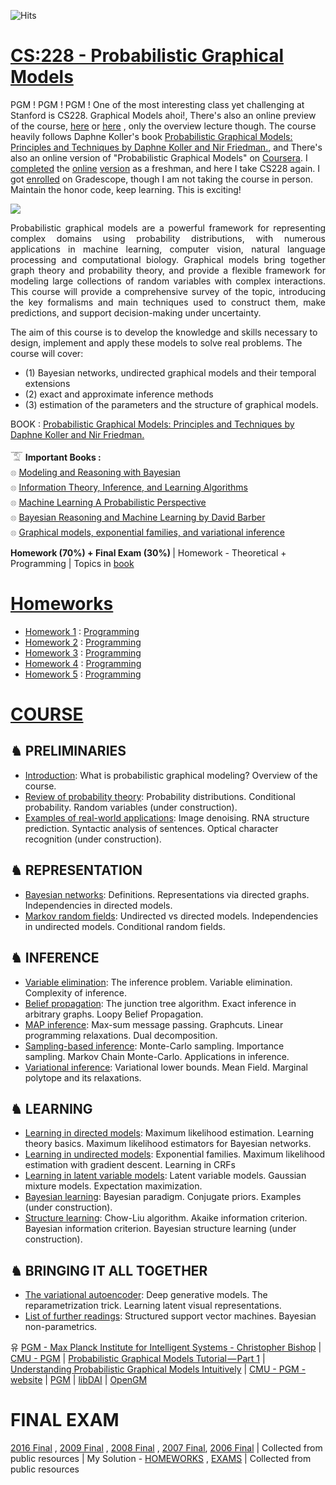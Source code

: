 ![Hits](https://hitcounter.pythonanywhere.com/count/tag.svg?url=https%3A%2F%2Fgithub.com%2FSKKSaikia%2FCS228_PGM)

# [CS:228 - Probabilistic Graphical Models](https://cs.stanford.edu/~ermon/cs228/index.html)

PGM ! PGM ! PGM ! One of the most interesting class yet challenging at Stanford is CS228. Graphical Models ahoi!, There's also an online preview of the course, [here](http://scpd.stanford.edu/search/publicCourseSearchDetails.do?method=load&courseId=11761) or [here](https://mvideos.stanford.edu/Previews) , only  the overview lecture though. The course heavily follows Daphne Koller's book [Probabilistic Graphical Models: Principles and Techniques by Daphne Koller and Nir Friedman.](http://pgm.stanford.edu/), and There's also an online version of "Probabilistic Graphical Models" on [Coursera](https://www.coursera.org/specializations/probabilistic-graphical-models). I [completed](https://www.coursera.org/account/accomplishments/specialization/R63SHPRXHBC8) the [online](https://github.com/liang456/Stanford-Probabilistic-Graphical-Models-Coursera) [version](https://github.com/kuo000/stanford-pgm) as a freshman, and here I take CS228 again. I got [enrolled](https://github.com/SKKSaikia/CS228_PGM/blob/master/gradescope.PNG) on Gradescope, though I am not taking the course in person. Maintain the honor code, keep learning. This is exciting!

<img src="https://github.com/SKKSaikia/CS228_PGM/blob/master/cs228.PNG">

<p align="justify"> Probabilistic graphical models are a powerful framework for representing complex domains using probability distributions, with numerous applications in machine learning, computer vision, natural language processing and computational biology. Graphical models bring together graph theory and probability theory, and provide a flexible framework for modeling large collections of random variables with complex interactions. This course will provide a comprehensive survey of the topic, introducing the key formalisms and main techniques used to construct them, make predictions, and support decision-making under uncertainty.</p>

The aim of this course is to develop the knowledge and skills necessary to design, implement and apply these models to solve real problems. The course will cover: 
- (1) Bayesian networks, undirected graphical models and their temporal extensions
- (2) exact and approximate inference methods
- (3) estimation of the parameters and the structure of graphical models.

BOOK : [Probabilistic Graphical Models: Principles and Techniques by Daphne Koller and Nir Friedman.](http://pgm.stanford.edu/)

𓄆 <b>Important Books : </b><br/>
𓊖 [Modeling and Reasoning with Bayesian](https://www.cambridge.org/core/books/modeling-and-reasoning-with-bayesian-networks/8A3769B81540EA93B525C4C2700C9DE6) <br/>
𓊖 [Information Theory, Inference, and Learning Algorithms](https://github.com/SKKSaikia/CS228_PGM/blob/master/books/Information%20Theory%2C%20Inference%2C%20and%20Learning%20Algorithms%20by%20David%20J.%20C.%20Mackay.pdf) <br/>
𓊖 [Machine Learning A Probabilistic Perspective](https://doc.lagout.org/science/Artificial%20Intelligence/Machine%20learning/Machine%20Learning_%20A%20Probabilistic%20Perspective%20%5BMurphy%202012-08-24%5D.pdf) <br/>
𓊖 [Bayesian Reasoning and Machine Learning by David Barber](https://github.com/SKKSaikia/CS228_PGM/blob/master/books/Bayesian%20Reasoning%20and%20Machine%20Learning%20by%20David%20Barber.pdf) <br/>
𓊖 [Graphical models, exponential families, and variational inference](https://github.com/SKKSaikia/CS228_PGM/blob/master/Graphical%20models%2C%20exponential%20families%2C%20and%20variational%20inference%20by%20Martin%20J.%20Wainwright%20and%20Michael%20I.%20Jordan.pdf) <br/>

<b> Homework (70%) + Final Exam (30%) </b>| Homework - Theoretical + Programming | Topics in [book](https://github.com/SKKSaikia/CS228_PGM/blob/master/book.PNG)

# [Homeworks](https://github.com/SKKSaikia/CS228_PGM/tree/master/hw)

- [Homework 1](https://github.com/SKKSaikia/CS228_PGM/blob/master/hw/hw1.pdf) : [Programming](https://github.com/SKKSaikia/CS228_PGM/tree/master/hw/hw1)
- [Homework 2](https://github.com/SKKSaikia/CS228_PGM/blob/master/hw/hw2.pdf) : [Programming](https://github.com/SKKSaikia/CS228_PGM/tree/master/hw/hw2)
- [Homework 3](https://github.com/SKKSaikia/CS228_PGM/blob/master/hw/hw3.pdf) : [Programming](https://github.com/SKKSaikia/CS228_PGM/tree/master/hw/hw3)
- [Homework 4](https://github.com/SKKSaikia/CS228_PGM/blob/master/hw/hw4.pdf) : [Programming](https://github.com/SKKSaikia/CS228_PGM/tree/master/hw/hw4)
- [Homework 5](https://github.com/SKKSaikia/CS228_PGM/blob/master/hw/hw5.pdf) : [Programming](https://github.com/SKKSaikia/CS228_PGM/tree/master/hw/hw5)

# [COURSE](https://ermongroup.github.io/cs228-notes/)

<h2><b> ♞ PRELIMINARIES </b></h2>

- [Introduction](https://ermongroup.github.io/cs228-notes/preliminaries/introduction/): What is probabilistic graphical modeling? Overview of the course. <br/>
- [Review of probability theory](https://ermongroup.github.io/cs228-notes/preliminaries/probabilityreview/): Probability distributions. Conditional probability. Random variables (under construction). <br/>
- [Examples of real-world applications](https://ermongroup.github.io/cs228-notes/preliminaries/applications/): Image denoising. RNA structure prediction. Syntactic analysis of sentences. Optical character recognition (under construction). <br/>

<h2><b> ♞ REPRESENTATION </b></h2>

- [Bayesian networks](https://ermongroup.github.io/cs228-notes/representation/directed/): Definitions. Representations via directed graphs. Independencies in directed models. <br/>
- [Markov random fields](https://ermongroup.github.io/cs228-notes/representation/undirected/): Undirected vs directed models. Independencies in undirected models. Conditional random fields. <br/>

<h2><b> ♞ INFERENCE </b></h2>

- [Variable elimination](https://ermongroup.github.io/cs228-notes/inference/ve/): The inference problem. Variable elimination. Complexity of inference. <br/>
- [Belief propagation](https://ermongroup.github.io/cs228-notes/inference/jt/): The junction tree algorithm. Exact inference in arbitrary graphs. Loopy Belief Propagation. <br/>
- [MAP inference](https://ermongroup.github.io/cs228-notes/inference/map/): Max-sum message passing. Graphcuts. Linear programming relaxations. Dual decomposition. <br/>
- [Sampling-based inference](https://ermongroup.github.io/cs228-notes/inference/sampling/): Monte-Carlo sampling. Importance sampling. Markov Chain Monte-Carlo. Applications in inference. <br/>
- [Variational inference](https://ermongroup.github.io/cs228-notes/inference/variational/): Variational lower bounds. Mean Field. Marginal polytope and its relaxations. <br/>

<h2><b> ♞ LEARNING </b></h2>

- [Learning in directed models](https://ermongroup.github.io/cs228-notes/learning/directed/): Maximum likelihood estimation. Learning theory basics. Maximum likelihood estimators for Bayesian networks. <br/>
- [Learning in undirected models](https://ermongroup.github.io/cs228-notes/learning/undirected/): Exponential families. Maximum likelihood estimation with gradient descent. Learning in CRFs <br/>
- [Learning in latent variable models](https://ermongroup.github.io/cs228-notes/learning/latent/): Latent variable models. Gaussian mixture models. Expectation maximization. <br/>
- [Bayesian learning](https://ermongroup.github.io/cs228-notes/learning/bayesianlearning/): Bayesian paradigm. Conjugate priors. Examples (under construction). <br/>
- [Structure learning](https://ermongroup.github.io/cs228-notes/learning/structLearn/): Chow-Liu algorithm. Akaike information criterion. Bayesian information criterion. Bayesian structure learning (under construction). <br/>

<h2><b> ♞ BRINGING IT ALL TOGETHER </b></h2>

- [The variational autoencoder](https://ermongroup.github.io/cs228-notes/extras/vae/): Deep generative models. The reparametrization trick. Learning latent visual representations. <br/>
- [List of further readings](https://ermongroup.github.io/cs228-notes/extras/readings/): Structured support vector machines. Bayesian non-parametrics. <br/>


유 [PGM - Max Planck Institute for Intelligent Systems - Christopher Bishop](https://www.youtube.com/watch?v=ju1Grt2hdko&list=PLL0GjJzXhAWTRiW_ynFswMaiLSa0hjCZ3) | [CMU - PGM](https://www.youtube.com/watch?v=lcVJ_zsynMc&list=PLI3nIOD-p5aoXrOzTd1P6CcLavu9rNtC-) | [Probabilistic Graphical Models Tutorial — Part 1](https://blog.statsbot.co/probabilistic-graphical-models-tutorial-and-solutions-e4f1d72af189) | [Understanding Probabilistic Graphical Models Intuitively](https://medium.com/@neerajsharma_28983/intuitive-guide-to-probability-graphical-models-be81150da7a) | [CMU - PGM - website](http://www.cs.cmu.edu/~epxing/Class/10708-14/lecture.html) | [PGM](https://cedar.buffalo.edu/~srihari/CSE674/) | [libDAI](https://staff.fnwi.uva.nl/j.m.mooij/libDAI/) | [OpenGM](http://hciweb2.iwr.uni-heidelberg.de/opengm/)

# FINAL EXAM

[2016 Final](https://github.com/SKKSaikia/CS228_PGM/blob/master/exam/final16_with_sols.pdf) , [2009 Final](https://github.com/SKKSaikia/CS228_PGM/blob/master/exam/CS228%20WINTER%202009%20FINAL%20SOLUTION%20(1)%20Using%20...%20-%20Stanford%20AI%20Lab.pdf) , [2008 Final](https://github.com/SKKSaikia/CS228_PGM/blob/master/exam/final-08.pdf) , [2007 Final](https://github.com/SKKSaikia/CS228_PGM/blob/master/exam/final040407.pdf), [2006 Final](https://github.com/SKKSaikia/CS228_PGM/blob/master/exam/final-06.pdf) | Collected from public resources | My Solution - [HOMEWORKS](https://github.com/SKKSaikia/CS228_PGM/blob/master/hw/SOLUTION.MD) , [EXAMS](https://github.com/SKKSaikia/CS228_PGM/blob/master/exam/SOLUTION.MD) | Collected from public resources
